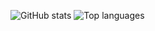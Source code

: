 ![GitHub stats](https://github-readme-stats.vercel.app/api?username=gudlayv&count_private=true&line_height=40)
![Top languages](https://github-readme-stats.vercel.app/api/top-langs/?username=gudlayv)
